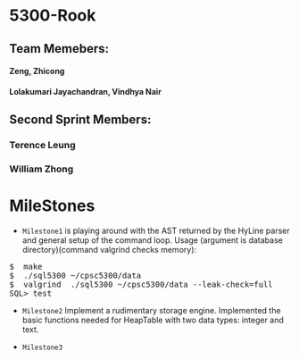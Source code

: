 # 5300-Rook

## Team Memebers:
#### Zeng, Zhicong
#### Lolakumari Jayachandran, Vindhya Nair
## Second Sprint Members:
### Terence Leung
### William Zhong

# MileStones
- <code>Milestone1</code> is playing around with the AST returned by the HyLine parser and general setup of the command loop. Usage (argument is database directory)(command valgrind checks memory):
<pre>
$  make
$  ./sql5300 ~/cpsc5300/data
$  valgrind  ./sql5300 ~/cpsc5300/data --leak-check=full
SQL> test
</pre>
- <code>Milestone2</code> Implement a rudimentary storage engine. Implemented the basic functions needed for HeapTable with two data types: integer and text.

- <code>Milestone3</code>
